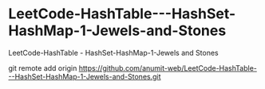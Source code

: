 # LeetCode-HashTable---HashSet-HashMap-1-Jewels-and-Stones
LeetCode-HashTable - HashSet-HashMap-1-Jewels and Stones

git remote add origin https://github.com/anumit-web/LeetCode-HashTable---HashSet-HashMap-1-Jewels-and-Stones.git
